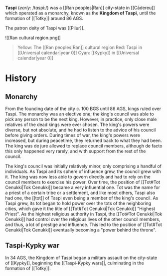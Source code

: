 **Taspi** (*early*: /tɑspi:/) was a [[Ran peoples|Ran]] city-state in [[Cādereu]] which operated as a monarchy, known as the **Kingdom of Taspi**, until the formation of [[Totky]] around 86 AGS.

The patron deity of Taspi was [[Pilur]].

![[Ran cultural region.png]]
> Yellow: The [[Ran peoples|Ran]] cultural region
> Red: Taspi in [[Universal calendar|year 0]]
> Cyan: [[Kypky]] in [[Universal calendar|year 0]]

# History
## Monarchy
From the founding date of the city c. 100 BGS until 86 AGS, kings ruled over Taspi. The monarchy was an elective one; the king's council was able to pick any person to be the next king. However, in practice, only close male relatives of the dead kings were ever chosen. The king's powers were diverse, but not absolute, and he had to listen to the advice of his council before giving orders. During times of war, the king's powers were increased, but during peacetime, they returned back to what they had been. The king was de jure allowed to replace council members, although de facto this only happened very rarely, and with support from the rest of the council.

The king's council was initially relatively minor, only comprising a handful of individuals. As Taspi and its sphere of influence grew, the council grew with it. The king was now less able to govern directly and had to rely on the council members to exercise his power. Over time, the position of [[Tot#Tot Cenukki|Tok Cenukki]] became a very influential one. Tot was the name for a priest of a certain tribe or a settlement, and like most others, Taspi also had one, the [[tot]] of Taspi even being a member of the king's council. As Taspi grew, its tot began to hold power over the tots of the neighboring cities, which gave it the title of [[Tot#Tot Cenukki|Tok Cenukki]] "Highest Priest". As the highest religious authority in Taspi, the [[Tot#Tot Cenukki|Tok Cenukki]] had control over the religious lives of the other council members, and thus, a lot of prestige and influence. This led to the position of [[Tot#Tot Cenukki|Tok Cenukki]] eventually becoming a "power behind the throne".

## Taspi-Kypky war
In 34 AGS, the Kingdom of Taspi began a military assault on the city-state of [[Kypky]], beginning the [[Taspi-Kypky wars]], culminating in the formation of [[Totky]].